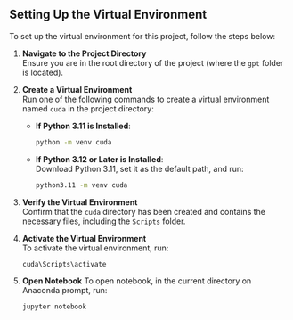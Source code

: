 ## Setting Up the Virtual Environment

To set up the virtual environment for this project, follow the steps below:

1. **Navigate to the Project Directory**  
   Ensure you are in the root directory of the project (where the `gpt` folder is located).

2. **Create a Virtual Environment**  
   Run one of the following commands to create a virtual environment named `cuda` in the project directory:

   - **If Python 3.11 is Installed**:  
     ```bash
     python -m venv cuda
     ```
   - **If Python 3.12 or Later is Installed**:  
     Download Python 3.11, set it as the default path, and run:  
     ```bash
     python3.11 -m venv cuda
     ```

3. **Verify the Virtual Environment**  
   Confirm that the `cuda` directory has been created and contains the necessary files, including the `Scripts` folder.

4. **Activate the Virtual Environment**  
   To activate the virtual environment, run:  
   ```bash
   cuda\Scripts\activate


5. **Open Notebook**
   To open notebook, in the current directory on Anaconda prompt, run:
   ```bash
   jupyter notebook